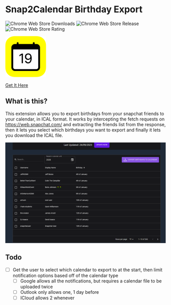 # Snap2Calendar Birthday Export
![Chrome Web Store Downloads](https://img.shields.io/chrome-web-store/users/bmcnbhnpmbkcpkhnmknmnkgdeodfljnc)
![Chrome Web Store Release](https://img.shields.io/chrome-web-store/v/bmcnbhnpmbkcpkhnmknmnkgdeodfljnc)
![Chrome Web Store Rating](https://img.shields.io/chrome-web-store/stars/bmcnbhnpmbkcpkhnmknmnkgdeodfljnc)

![Logo](https://raw.githubusercontent.com/Acorn221/Snap2Calendar-Birthday-Export/master/assets/icon128.png)

[Get It Here](https://chrome.google.com/webstore/detail/snap2calendar-birthday-ex/hejjegjbfaabkgaejceenfeeeocbocmk)

## What is this?

This extension allows you to export birthdays from your snapchat friends to your calendar, in ICAL format.
It works by intercepting the fetch requests on https://web.snapchat.com/ and extracting the friends list from the response,
then it lets you select which birthdays you want to export and finally it lets you download the ICAL file.

![Promo-image-1](https://raw.githubusercontent.com/Acorn221/Snap2Calendar-Birthday-Export/master/assets/promo1.png)

## Todo

- [ ] Get the user to select which calendar to export to at the start, then limit notification options based off of the calendar type
  - [ ] Google allows all the notifications, but requires a calendar file to be uploaded twice
  - [ ] Outlook only allows one, 1 day before
  - [ ] ICloud allows 2 whenever
